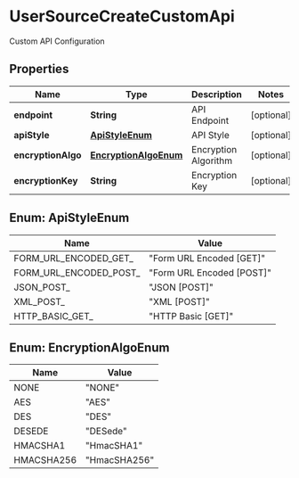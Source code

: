 

# UserSourceCreateCustomApi

Custom API Configuration
## Properties

Name | Type | Description | Notes
------------ | ------------- | ------------- | -------------
**endpoint** | **String** | API Endpoint |  [optional]
**apiStyle** | [**ApiStyleEnum**](#ApiStyleEnum) | API Style |  [optional]
**encryptionAlgo** | [**EncryptionAlgoEnum**](#EncryptionAlgoEnum) | Encryption Algorithm |  [optional]
**encryptionKey** | **String** | Encryption Key |  [optional]



## Enum: ApiStyleEnum

Name | Value
---- | -----
FORM_URL_ENCODED_GET_ | &quot;Form URL Encoded [GET]&quot;
FORM_URL_ENCODED_POST_ | &quot;Form URL Encoded [POST]&quot;
JSON_POST_ | &quot;JSON [POST]&quot;
XML_POST_ | &quot;XML [POST]&quot;
HTTP_BASIC_GET_ | &quot;HTTP Basic [GET]&quot;



## Enum: EncryptionAlgoEnum

Name | Value
---- | -----
NONE | &quot;NONE&quot;
AES | &quot;AES&quot;
DES | &quot;DES&quot;
DESEDE | &quot;DESede&quot;
HMACSHA1 | &quot;HmacSHA1&quot;
HMACSHA256 | &quot;HmacSHA256&quot;



